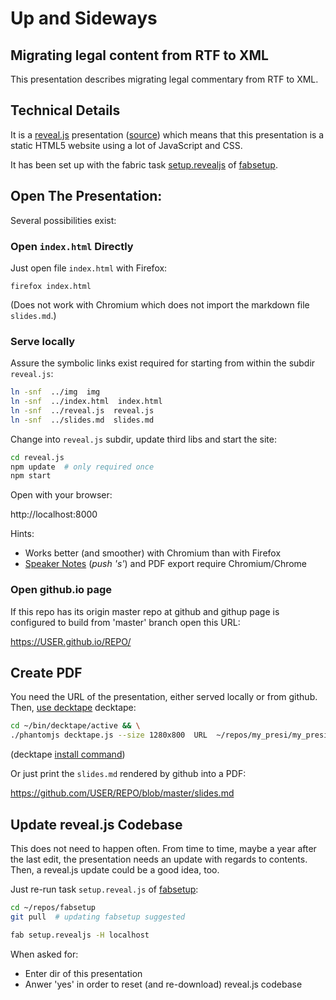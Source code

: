 # Up and Sideways

## Migrating legal content from RTF to XML

This presentation describes migrating legal commentary from RTF to XML.


## Technical Details

It is a [reveal.js](http://lab.hakim.se/reveal-js/) presentation
([source](https://github.com/hakimel/reveal.js)) which means that this
presentation is a static HTML5 website using a lot of JavaScript and CSS.

It has been set up with the fabric task [setup.revealjs][1] of
[fabsetup](https://github.com/theno/fabsetup).


## Open The Presentation:

Several possibilities exist:


### Open `index.html` Directly

Just open file `index.html` with Firefox:

    firefox index.html

(Does not work with Chromium which does not import the markdown file
`slides.md`.)


### Serve locally

Assure the symbolic links exist required for starting from within the subdir
`reveal.js`:

```sh
ln -snf  ../img  img
ln -snf  ../index.html  index.html
ln -snf  ../reveal.js  reveal.js
ln -snf  ../slides.md  slides.md
```

Change into `reveal.js` subdir, update third libs and start the site:

```sh
cd reveal.js
npm update  # only required once
npm start
```

Open with your browser:

http://localhost:8000

Hints:
* Works better (and smoother) with Chromium than with Firefox
* [Speaker Notes](https://github.com/hakimel/reveal.js#speaker-notes)
  (*push 's'*) and PDF export require Chromium/Chrome


### Open github.io page

If this repo has its origin master repo at github and githup page is configured
to build from 'master' branch open this URL:

 https://USER.github.io/REPO/


## Create PDF

You need the URL of the presentation, either served locally or from github.
Then, [use decktape](https://github.com/astefanutti/decktape#usage) decktape:

```sh
cd ~/bin/decktape/active && \
./phantomjs decktape.js --size 1280x800  URL  ~/repos/my_presi/my_presi.pdf
```
(decktape [install command][2])

Or just print the `slides.md` rendered by github into a PDF:

https://github.com/USER/REPO/blob/master/slides.md


## Update reveal.js Codebase

This does not need to happen often.  From time to time, maybe a year after the
last edit, the presentation needs an update with regards to contents.  Then, a
reveal.js update could be a good idea, too.

Just re-run task `setup.reveal.js` of
[fabsetup](https://github.com/theno/fabsetup):

```sh
cd ~/repos/fabsetup
git pull  # updating fabsetup suggested

fab setup.revealjs -H localhost
```

When asked for:
* Enter dir of this presentation
* Anwer 'yes' in order to reset (and re-download) reveal.js codebase


[1]: https://github.com/theno/fabsetup/blob/master/howtos/revealjs.md
[2]: https://github.com/theno/fabsetup/blob/master/howtos/revealjs.md#create-pdf-of-the-presentation-with-decktape

[3]: http://lab.hakim.se/reveal-js/
[4]: https://github.com/adam-p/markdown-here/wiki/Markdown-Cheatsheet
[5]: http://www.fabfile.org/
[6]: https://github.com/theno/fabsetup

